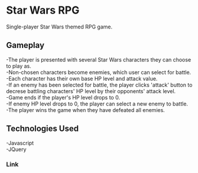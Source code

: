 # Star Wars RPG
Single-player Star Wars themed RPG game.

## Gameplay
-The player is presented with several Star Wars characters they can choose to play as.</br>
-Non-chosen characters become enemies, which user can select for battle.</br>
-Each character has their own base HP level and attack value.</br>
-If an enemy has been selected for battle, the player clicks 'attack' button to decrese battling characters' HP level by their opponents' attack level.</br>
-Game ends if the player's HP level drops to 0.</br>
-If enemy HP level drops to 0, the player can select a new enemy to battle.</br>
-The player wins the game when they have defeated all enemies.</br>

## Technologies Used
-Javascript</br>
-JQuery

### Link
